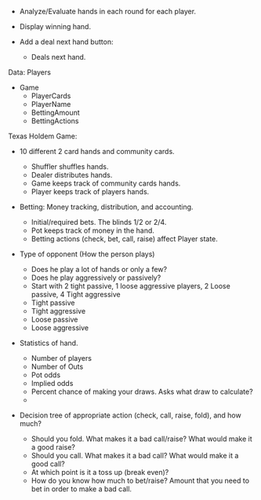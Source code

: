 - Analyze/Evaluate hands in each round for each player.
- Display winning hand.

- Add a deal next hand button:
  - Deals next hand.

Data: Players

- Game
  - PlayerCards
  - PlayerName
  - BettingAmount
  - BettingActions

Texas Holdem Game:
- 10 different 2 card hands and community cards.
  - Shuffler shuffles hands.
  - Dealer distributes hands.
  - Game keeps track of community cards hands.
  - Player keeps track of players hands.

- Betting: Money tracking, distribution, and accounting.
  - Initial/required bets.  The blinds 1/2 or 2/4.
  - Pot keeps track of money in the hand.
  - Betting actions (check, bet, call, raise) affect Player state.

- Type of opponent (How the person plays)
  - Does he play a lot of hands or only a few?
  - Does he play aggressively or passively?
  - Start with 2 tight passive, 1 loose aggressive players, 2 Loose passive, 4 Tight aggressive
  - Tight passive
  - Tight aggressive
  - Loose passive
  - Loose aggressive

- Statistics of hand.
  - Number of players
  - Number of Outs
  - Pot odds
  - Implied odds
  - Percent chance of making your draws.  Asks what draw to calculate?
  -
- Decision tree of appropriate action (check, call, raise, fold), and how much?
  - Should you fold.  What makes it a bad call/raise?  What would make it a good raise?
  - Should you call.  What makes it a bad call?  What would make it a good call?
  - At which point is it a toss up (break even)?
  - How do you know how much to bet/raise?  Amount that you need to bet in order to make a bad call.

